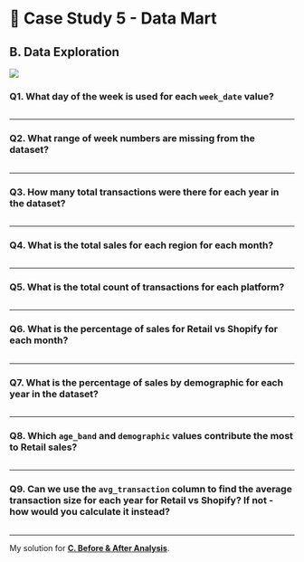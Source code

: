# :shopping_cart: Case Study 5 - Data Mart

## B. Data Exploration

<picture>
  <img src="https://img.shields.io/badge/postgresql-4169e1?style=for-the-badge&logo=postgresql&logoColor=white">
</picture>

### Q1. What day of the week is used for each `week_date` value?
```tsql

```

---
### Q2. What range of week numbers are missing from the dataset?
```tsql

```

---
### Q3. How many total transactions were there for each year in the dataset?
```tsql

```

---
### Q4. What is the total sales for each region for each month?
```tsql

```

---
### Q5. What is the total count of transactions for each platform?
```tsql

```

---
### Q6. What is the percentage of sales for Retail vs Shopify for each month?
```tsql

```

---
### Q7. What is the percentage of sales by demographic for each year in the dataset?
```tsql

```

---
### Q8. Which `age_band` and `demographic` values contribute the most to Retail sales?
```tsql

```

---
### Q9. Can we use the `avg_transaction` column to find the average transaction size for each year for Retail vs Shopify? If not - how would you calculate it instead?
```tsql

```

---
My solution for **[C. Before & After Analysis](C.%20Before%20&%20After%20Analysis.md)**.
